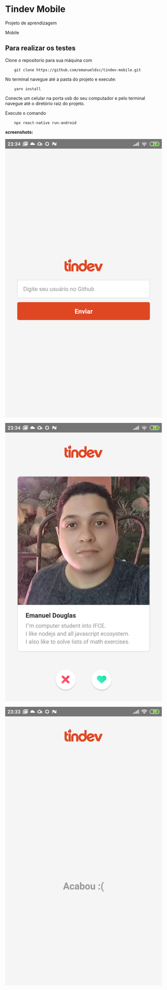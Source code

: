 # Tindev Mobile

Projeto de aprendizagem

Mobile

## Para realizar os testes

Clone o repositorio para sua máquina com

```
    git clone https://github.com/emanueldsc/tindev-mobile.git
```

No terminal navegue até a pasta do projeto e execute:

```
    yarn install
```

Conecte um celular na porta usb do seu computador e pelo terminal navegue até o diretório raiz do projeto.

Execute o comando

```
    npx react-native run-android
```

**screenshots:**

![Login](./prints/login.png)

![Main](./prints/main_full.png)

![Main](./prints/main_0.png)